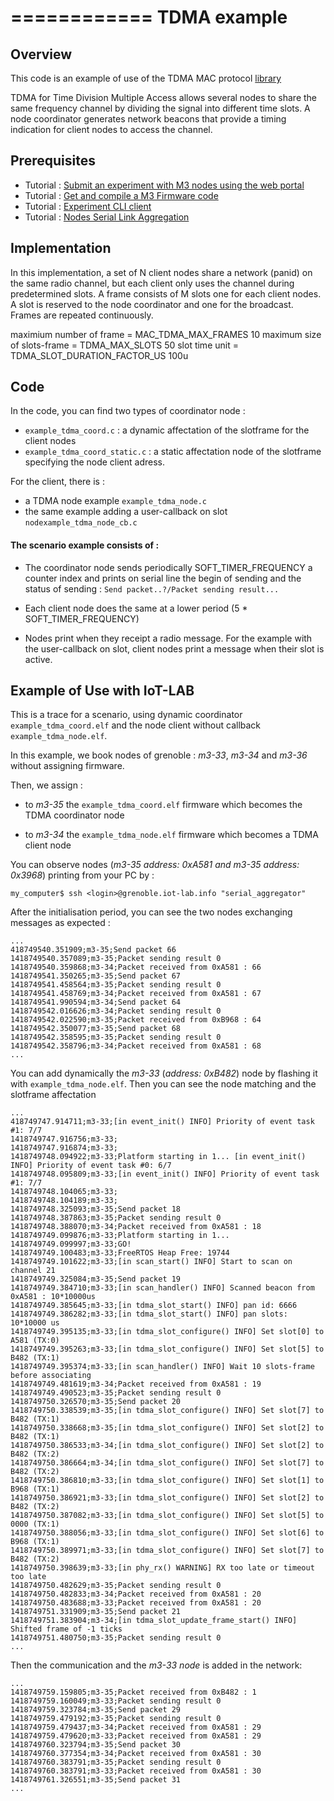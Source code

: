 ============
TDMA example
=============

Overview
--------

This code is an example of use of the TDMA MAC protocol
[library](https://github.com/iot-lab/openlab/tree/master/net/mac_tdma)

TDMA for Time Division Multiple Access allows several nodes to share
the same frequency channel by dividing the signal into different time
slots. A node coordinator generates network beacons that provide a
timing indication for client nodes to access the channel.


Prerequisites
-------------

- Tutorial : [Submit an experiment with M3 nodes using the web portal](https://www.iot-lab.info/tutorials/submit-an-experiment-with-web-portal-and-m3-nodes)
- Tutorial : [Get and compile a M3 Firmware code](https://www.iot-lab.info/tutorials/get-compile-a-m3-firmware-code/)
- Tutorial : [Experiment CLI client](https://www.iot-lab.info/tutorials/experiment-cli-client/)
- Tutorial : [Nodes Serial Link Aggregation](https://www.iot-lab.info/tutorials/nodes-serial-link-aggregation/)


Implementation 
---- 

In this implementation, a set of N client nodes share a network
(panid) on the same radio channel, but each client only uses the
channel during predetermined slots. A frame consists of M slots one
for each client nodes. A slot is reserved to the node coordinator and
one for the broadcast. Frames are repeated continuously.

maximium number of frame    = MAC_TDMA_MAX_FRAMES 10
maximum size of slots-frame = TDMA_MAX_SLOTS 50
slot time unit = TDMA_SLOT_DURATION_FACTOR_US 100u 

Code
---- 

In the code, you can find two types of coordinator node :
  * ``example_tdma_coord.c`` : a dynamic affectation of the slotframe for the client nodes
  * ``example_tdma_coord_static.c`` : a static affectation node of the slotframe specifying the node client adress. 

For the client, there is :
  * a TDMA node example ``example_tdma_node.c`` 
  * the same example adding a user-callback on slot ``nodexample_tdma_node_cb.c``

#### The scenario example consists of :

  * The coordinator node sends periodically SOFT_TIMER_FREQUENCY a
    counter index and prints on serial line the begin of sending and
    the status of sending : ``Send packet..?/Packet sending result...``

  * Each client node does the same at a lower period (5 * SOFT_TIMER_FREQUENCY)

  * Nodes print when they receipt a radio message. For the example
    with the user-callback on slot, client nodes print a message when
    their slot is active.

Example of Use with IoT-LAB
----------------------------

This is a trace for a scenario, using dynamic coordinator
``example_tdma_coord.elf`` and the node client without callback
``example_tdma_node.elf``.

In this example, we book nodes of grenoble : *m3-33*, *m3-34* and *m3-36* without
assigning firmware.

Then, we assign :

  * to *m3-35* the ``example_tdma_coord.elf`` firmware which becomes the
   TDMA coordinator node
 
  * to *m3-34* the ``example_tdma_node.elf`` firmware which becomes a
    TDMA client node

You can observe nodes (*m3-35 address: 0xA581 and m3-35 address:
0x3968*) printing from your PC by :

```
my_computer$ ssh <login>@grenoble.iot-lab.info "serial_aggregator"
```

After the initialisation period, you can see the two nodes exchanging
messages as expected :

```
...
418749540.351909;m3-35;Send packet 66
1418749540.357089;m3-35;Packet sending result 0
1418749540.359868;m3-34;Packet received from 0xA581 : 66
1418749541.350265;m3-35;Send packet 67
1418749541.458564;m3-35;Packet sending result 0
1418749541.458769;m3-34;Packet received from 0xA581 : 67
1418749541.990594;m3-34;Send packet 64
1418749542.016626;m3-34;Packet sending result 0
1418749542.022590;m3-35;Packet received from 0xB968 : 64
1418749542.350077;m3-35;Send packet 68
1418749542.358595;m3-35;Packet sending result 0
1418749542.358796;m3-34;Packet received from 0xA581 : 68
...
```

You can add dynamically the *m3-33* (*address: 0xB482*) node by flashing
it with ``example_tdma_node.elf``. Then you can see the node matching
and the slotframe affectation

```
...
418749747.914711;m3-33;[in event_init() INFO] Priority of event task #1: 7/7
1418749747.916756;m3-33;
1418749747.916874;m3-33;
1418749748.094922;m3-33;Platform starting in 1... [in event_init() INFO] Priority of event task #0: 6/7
1418749748.095809;m3-33;[in event_init() INFO] Priority of event task #1: 7/7
1418749748.104065;m3-33;
1418749748.104189;m3-33;
1418749748.325093;m3-35;Send packet 18
1418749748.387863;m3-35;Packet sending result 0
1418749748.388070;m3-34;Packet received from 0xA581 : 18
1418749749.099876;m3-33;Platform starting in 1... 
1418749749.099997;m3-33;GO!
1418749749.100483;m3-33;FreeRTOS Heap Free: 19744
1418749749.101622;m3-33;[in scan_start() INFO] Start to scan on channel 21
1418749749.325084;m3-35;Send packet 19
1418749749.384710;m3-33;[in scan_handler() INFO] Scanned beacon from 0xA581 : 10*10000us
1418749749.385645;m3-33;[in tdma_slot_start() INFO] pan id: 6666
1418749749.386282;m3-33;[in tdma_slot_start() INFO] pan slots: 10*10000 us
1418749749.395135;m3-33;[in tdma_slot_configure() INFO] Set slot[0] to A581 (TX:0)
1418749749.395263;m3-33;[in tdma_slot_configure() INFO] Set slot[5] to B482 (TX:1)
1418749749.395374;m3-33;[in scan_handler() INFO] Wait 10 slots-frame before associating
1418749749.481619;m3-34;Packet received from 0xA581 : 19
1418749749.490523;m3-35;Packet sending result 0
1418749750.326570;m3-35;Send packet 20
1418749750.338539;m3-35;[in tdma_slot_configure() INFO] Set slot[7] to B482 (TX:1)
1418749750.338668;m3-35;[in tdma_slot_configure() INFO] Set slot[2] to B482 (TX:1)
1418749750.386533;m3-34;[in tdma_slot_configure() INFO] Set slot[2] to B482 (TX:2)
1418749750.386664;m3-34;[in tdma_slot_configure() INFO] Set slot[7] to B482 (TX:2)
1418749750.386810;m3-33;[in tdma_slot_configure() INFO] Set slot[1] to B968 (TX:1)
1418749750.386921;m3-33;[in tdma_slot_configure() INFO] Set slot[2] to B482 (TX:2)
1418749750.387082;m3-33;[in tdma_slot_configure() INFO] Set slot[5] to 0000 (TX:1)
1418749750.388056;m3-33;[in tdma_slot_configure() INFO] Set slot[6] to B968 (TX:1)
1418749750.389971;m3-33;[in tdma_slot_configure() INFO] Set slot[7] to B482 (TX:2)
1418749750.398639;m3-33;[in phy_rx() WARNING] RX too late or timeout too late
1418749750.482629;m3-35;Packet sending result 0
1418749750.482833;m3-34;Packet received from 0xA581 : 20
1418749750.483688;m3-33;Packet received from 0xA581 : 20
1418749751.331909;m3-35;Send packet 21
1418749751.383904;m3-34;[in tdma_slot_update_frame_start() INFO] Shifted frame of -1 ticks
1418749751.480750;m3-35;Packet sending result 0
...
```

Then the communication and the *m3-33 node* is added in the network:

```
...
1418749759.159805;m3-35;Packet received from 0xB482 : 1
1418749759.160049;m3-33;Packet sending result 0
1418749759.323784;m3-35;Send packet 29
1418749759.479192;m3-35;Packet sending result 0
1418749759.479437;m3-34;Packet received from 0xA581 : 29
1418749759.479620;m3-33;Packet received from 0xA581 : 29
1418749760.323794;m3-35;Send packet 30
1418749760.377354;m3-34;Packet received from 0xA581 : 30
1418749760.383791;m3-35;Packet sending result 0
1418749760.383791;m3-33;Packet received from 0xA581 : 30
1418749761.326551;m3-35;Send packet 31
...
```

